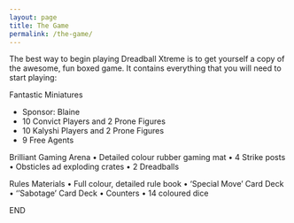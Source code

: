 ```yaml
---
layout: page
title: The Game
permalink: /the-game/
---
```


The best way to begin playing Dreadball Xtreme is to get yourself a copy of the awesome, fun boxed game.
It contains everything that you will need to start playing:

Fantastic Miniatures
<ul>
<li>Sponsor: Blaine</li>
<li>10 Convict Players and 2 Prone Figures</li>
<li>10 Kalyshi Players and 2 Prone Figures</li>
<li>9 Free Agents</li>
</ul>
Brilliant Gaming Arena
•	Detailed colour rubber gaming mat
•	4 Strike posts
•	Obsticles ad exploding crates
•	2 Dreadballs

Rules Materials
•	Full colour, detailed rule book
•	‘Special Move’ Card Deck
•	‘’Sabotage’ Card Deck
•	Counters
•	14 coloured dice

END

